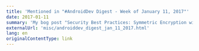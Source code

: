 ```yaml
---
title: 'Mentioned in "#AndroidDev Digest - Week of January 11, 2017"'
date: 2017-01-11
summary: 'My bog post "Security Best Practices: Symmetric Encryption with AES in Java and Android" was mentioned in the AndroidDev Digest newsletter.'
externalUrl: 'misc/androiddev_digest_jan_11_2017.html'
lang: en
originalContentType: link
---
```


